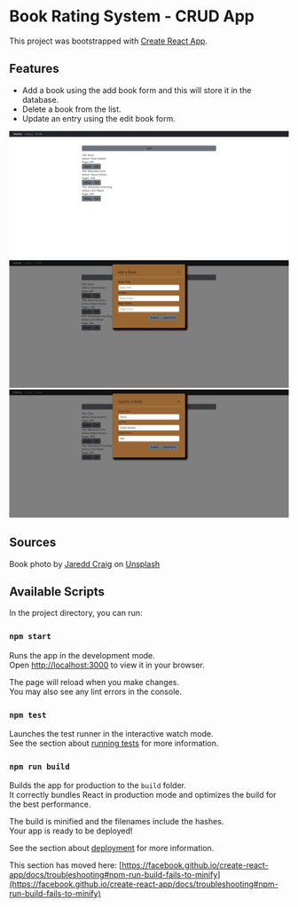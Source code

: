# Book Rating System - CRUD App

This project was bootstrapped with [Create React App](https://github.com/facebook/create-react-app).

## Features
 - Add a book using the add book form and this will store it in the database.
 - Delete a book from the list.
 - Update an entry using the edit book form.
 
 ![Home Page](https://github.com/dunsd/book-rating/blob/main/src/images/home-page.png)
 ![Add Book Form](https://github.com/dunsd/book-rating/blob/main/src/images/add-book.png)
 ![Update Book Form](https://github.com/dunsd/book-rating/blob/main/src/images/update-book.png)


## Sources

Book photo by <a href="https://unsplash.com/@jareddc?utm_source=unsplash&utm_medium=referral&utm_content=creditCopyText">Jaredd Craig</a> on <a href="https://unsplash.com/photos/HH4WBGNyltc?utm_source=unsplash&utm_medium=referral&utm_content=creditCopyText">Unsplash</a>
  

## Available Scripts

In the project directory, you can run:

### `npm start`

Runs the app in the development mode.\
Open [http://localhost:3000](http://localhost:3000) to view it in your browser.

The page will reload when you make changes.\
You may also see any lint errors in the console.

### `npm test`

Launches the test runner in the interactive watch mode.\
See the section about [running tests](https://facebook.github.io/create-react-app/docs/running-tests) for more information.

### `npm run build`

Builds the app for production to the `build` folder.\
It correctly bundles React in production mode and optimizes the build for the best performance.

The build is minified and the filenames include the hashes.\
Your app is ready to be deployed!

See the section about [deployment](https://facebook.github.io/create-react-app/docs/deployment) for more information.


This section has moved here: [https://facebook.github.io/create-react-app/docs/troubleshooting#npm-run-build-fails-to-minify](https://facebook.github.io/create-react-app/docs/troubleshooting#npm-run-build-fails-to-minify)
